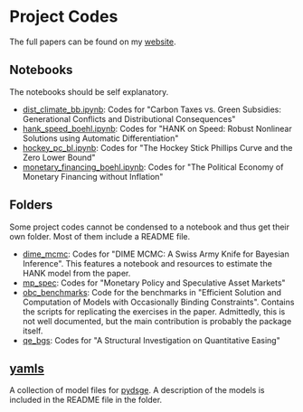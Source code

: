 
# Project Codes

The full papers can be found on my [website](gregorboehl.com).

## Notebooks

The notebooks should be self explanatory.

* [dist_climate_bb.ipynb](https://github.com/gboehl/projectlib/tree/master/dist_climate_bb.ipynb): Codes for "Carbon Taxes vs. Green Subsidies: Generational Conflicts and Distributional Consequences"
* [hank_speed_boehl.ipynb](https://github.com/gboehl/projectlib/tree/master/hank_speed_boehl.ipynb): Codes for "HANK on Speed: Robust Nonlinear Solutions using Automatic Differentiation"
* [hockey_pc_bl.ipynb](https://github.com/gboehl/projectlib/tree/master/hockey_pc_bl.ipynb): Codes for "The Hockey Stick Phillips Curve and the Zero Lower Bound"
* [monetary_financing_boehl.ipynb](https://github.com/gboehl/projectlib/tree/master/monetary_financing_boehl.ipynb): Codes for "The Political Economy of Monetary Financing without Inflation"

## Folders

Some project codes cannot be condensed to a notebook and thus get their own folder. Most of them include a README file.

* [dime_mcmc](https://github.com/gboehl/projectlib/tree/master/dime_mcmc): Codes for "DIME MCMC: A Swiss Army Knife for Bayesian Inference". This features a notebook and resources to estimate the HANK model from the paper.
* [mp_spec](https://github.com/gboehl/projectlib/tree/master/mc_spec): Codes for "Monetary Policy and Speculative Asset Markets"
* [obc_benchmarks](https://github.com/gboehl/projectlib/tree/master/obc_benchmarks): Code for the benchmarks in "Efficient Solution and Computation of Models with Occasionally Binding Constraints". Contains the scripts for replicating the exercises in the paper. Admittedly, this is not well documented, but the main contribution is probably the package itself.
* [qe_bgs](https://github.com/gboehl/projectlib/tree/master/qe_bgs): Codes for "A Structural Investigation on Quantitative Easing"

## [yamls](https://github.com/gboehl/projectlib/tree/master/yamls)

A collection of model files for [pydsge](https://github.com/gboehl/pydsge). A description of the models is included in the README file in the folder.

